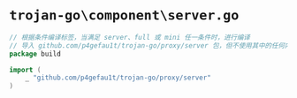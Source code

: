 # `trojan-go\component\server.go`

```go
// 根据条件编译标签，当满足 server、full 或 mini 任一条件时，进行编译
// 导入 github.com/p4gefau1t/trojan-go/proxy/server 包，但不使用其中的任何内容
package build

import (
    _ "github.com/p4gefau1t/trojan-go/proxy/server"
)
```